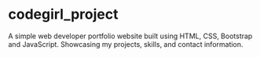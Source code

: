# codegirl_project
A simple web developer portfolio website built using HTML, CSS, Bootstrap and JavaScript. Showcasing my projects, skills, and contact information.
